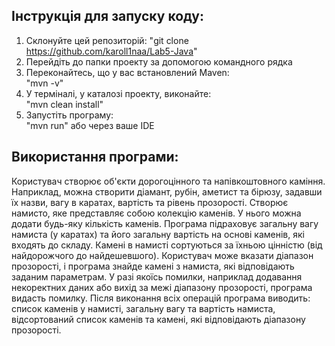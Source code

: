## Інструкція для запуску коду:  
1. Склонуйте цей репозиторій: 
"git clone https://github.com/karoll1naa/Lab5-Java" 
2. Перейдіть до папки проекту за допомогою командного рядка
3. Переконайтесь, що у вас встановлений Maven:  
"mvn -v"
4. У терміналі, у каталозі проекту, виконайте:  
"mvn clean install"
5. Запустіть програму:  
"mvn run" або через ваше IDE
## Використання програми: 
Користувач створює об'єкти дорогоцінного та напівкоштовного каміння. Наприклад, можна створити діамант, рубін, аметист та бірюзу, задавши їх назви, вагу в каратах, вартість та рівень прозорості.
Створює намисто, яке представляє собою колекцію каменів. У нього можна додати будь-яку кількість каменів.
Програма підраховує загальну вагу намиста (у каратах) та його загальну вартість на основі каменів, які входять до складу. 
Камені в намисті сортуються за їхньою цінністю (від найдорожчого до найдешевшого). Користувач може вказати діапазон прозорості, і програма знайде камені з намиста, які відповідають заданим параметрам. 
У разі якоїсь помилки, наприклад додавання некоректних даних або вихід за межі діапазону прозорості, програма видасть помилку.
Після виконання всіх операцій програма виводить: список каменів у намисті, загальну вагу та вартість намиста, відсортований список каменів та камені, які відповідають діапазону прозорості.
